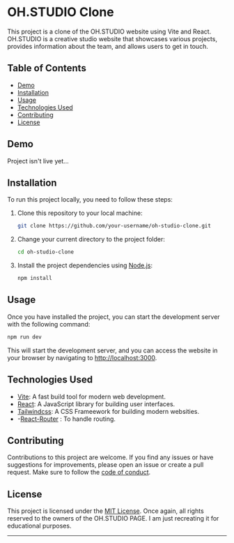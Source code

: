 # OH.STUDIO Clone

This project is a clone of the OH.STUDIO website using Vite and React. OH.STUDIO is a creative studio website that showcases various projects, provides information about the team, and allows users to get in touch.


## Table of Contents

- [Demo](#demo)
- [Installation](#installation)
- [Usage](#usage)
- [Technologies Used](#technologies-used)
- [Contributing](#contributing)
- [License](#license)

## Demo

Project isn't live yet...

## Installation

To run this project locally, you need to follow these steps:

1. Clone this repository to your local machine:

   ```bash
   git clone https://github.com/your-username/oh-studio-clone.git
   ```

2. Change your current directory to the project folder:

   ```bash
   cd oh-studio-clone
   ```

3. Install the project dependencies using [Node.js](https://nodejs.org/):

   ```bash
   npm install
   ```

## Usage

Once you have installed the project, you can start the development server with the following command:

```bash
npm run dev
```

This will start the development server, and you can access the website in your browser by navigating to [http://localhost:3000](http://localhost:3000).

## Technologies Used

- [Vite](https://vitejs.dev/): A fast build tool for modern web development.
- [React](https://reactjs.org/): A JavaScript library for building user interfaces.
- [Tailwindcss](https://tailwindcss.com): A CSS Frameework for building modern websities.
- -[React-Router](https://reactrouter.com/en/main) : To handle routing.

## Contributing

Contributions to this project are welcome. If you find any issues or have suggestions for improvements, please open an issue or create a pull request. Make sure to follow the [code of conduct](CODE_OF_CONDUCT.md).

## License

This project is licensed under the [MIT License](LICENSE).
Once again, all rights reserved to the owners of the OH.STUDIO PAGE. I am just recreating it for educational purposes.

---


